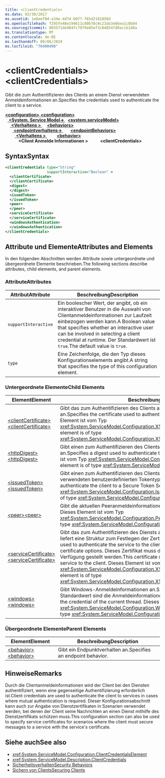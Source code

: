 ```yaml
---
title: <clientCredentials>
ms.date: 03/30/2017
ms.assetid: 1e6eef0d-a34e-4d74-b0f7-f65d2181858d
ms.openlocfilehash: f295fe48e194611c80b78c0c23ab3e66ea1c0b64
ms.sourcegitcommit: 093571de904fc7979e85ef3c048547d0accb1d8a
ms.translationtype: MT
ms.contentlocale: de-DE
ms.lasthandoff: 09/06/2019
ms.locfileid: "70400498"
---
```

# <a name="clientcredentials"></a><span data-ttu-id="21dce-101">\<clientCredentials></span><span class="sxs-lookup"><span data-stu-id="21dce-101">\<clientCredentials></span></span>
<span data-ttu-id="21dce-102">Gibt die zum Authentifizieren des Clients an einem Dienst verwendeten Anmeldeinformationen an.</span><span class="sxs-lookup"><span data-stu-id="21dce-102">Specifies the credentials used to authenticate the client to a service.</span></span>  
  
<span data-ttu-id="21dce-103">[ **\<configuration>** ](../configuration-element.md)</span><span class="sxs-lookup"><span data-stu-id="21dce-103">[**\<configuration>**](../configuration-element.md)</span></span>\
<span data-ttu-id="21dce-104">&nbsp;&nbsp;[ **\<System. Service Model->** ](system-servicemodel.md)</span><span class="sxs-lookup"><span data-stu-id="21dce-104">&nbsp;&nbsp;[**\<system.serviceModel>**](system-servicemodel.md)</span></span>\
<span data-ttu-id="21dce-105">&nbsp;&nbsp;&nbsp;&nbsp;[ **\<Verhaltens >** ](behaviors.md)</span><span class="sxs-lookup"><span data-stu-id="21dce-105">&nbsp;&nbsp;&nbsp;&nbsp;[**\<behaviors>**](behaviors.md)</span></span>\
<span data-ttu-id="21dce-106">&nbsp;&nbsp;&nbsp;&nbsp;&nbsp;&nbsp;[ **\<endpointverhaltens->** ](endpointbehaviors.md)</span><span class="sxs-lookup"><span data-stu-id="21dce-106">&nbsp;&nbsp;&nbsp;&nbsp;&nbsp;&nbsp;[**\<endpointBehaviors>**](endpointbehaviors.md)</span></span>\
<span data-ttu-id="21dce-107">&nbsp;&nbsp;&nbsp;&nbsp;&nbsp;&nbsp;&nbsp;&nbsp;[ **\<Verhaltens >** ](behavior-of-endpointbehaviors.md)</span><span class="sxs-lookup"><span data-stu-id="21dce-107">&nbsp;&nbsp;&nbsp;&nbsp;&nbsp;&nbsp;&nbsp;&nbsp;[**\<behavior>**](behavior-of-endpointbehaviors.md)</span></span>\
<span data-ttu-id="21dce-108">&nbsp;&nbsp;&nbsp;&nbsp;&nbsp;&nbsp;&nbsp;&nbsp;&nbsp;&nbsp; **\<Client Anmelde Informationen >**</span><span class="sxs-lookup"><span data-stu-id="21dce-108">&nbsp;&nbsp;&nbsp;&nbsp;&nbsp;&nbsp;&nbsp;&nbsp;&nbsp;&nbsp;**\<clientCredentials>**</span></span>  
  
## <a name="syntax"></a><span data-ttu-id="21dce-109">Syntax</span><span class="sxs-lookup"><span data-stu-id="21dce-109">Syntax</span></span>  
  
```xml  
<clientCredentials type="String"
                   supportInteractive="Boolean" >
  <clientCertificate>
  </clientCertificate>
  <digest>
  </digest>
  <isuedToken>
  </isuedToken>
  <peer>
  </peer>
  <serviceCertificate>
  </serviceCertificate>
  <windowsAuthentication>
  </windowsAuthentication>
</clientCredentials>
```  
  
## <a name="attributes-and-elements"></a><span data-ttu-id="21dce-110">Attribute und Elemente</span><span class="sxs-lookup"><span data-stu-id="21dce-110">Attributes and Elements</span></span>  
 <span data-ttu-id="21dce-111">In den folgenden Abschnitten werden Attribute sowie untergeordnete und übergeordnete Elemente beschrieben.</span><span class="sxs-lookup"><span data-stu-id="21dce-111">The following sections describe attributes, child elements, and parent elements.</span></span>  
  
### <a name="attributes"></a><span data-ttu-id="21dce-112">Attribute</span><span class="sxs-lookup"><span data-stu-id="21dce-112">Attributes</span></span>  
  
|<span data-ttu-id="21dce-113">Attribut</span><span class="sxs-lookup"><span data-stu-id="21dce-113">Attribute</span></span>|<span data-ttu-id="21dce-114">Beschreibung</span><span class="sxs-lookup"><span data-stu-id="21dce-114">Description</span></span>|  
|---------------|-----------------|  
|`supportInteractive`|<span data-ttu-id="21dce-115">Ein boolescher Wert, der angibt, ob ein interaktiver Benutzer in die Auswahl von Clientanmeldeinformationen zur Laufzeit einbezogen werden kann.</span><span class="sxs-lookup"><span data-stu-id="21dce-115">A Boolean value that specifies whether an interactive user can be involved in selecting a client credential at runtime.</span></span> <span data-ttu-id="21dce-116">Der Standardwert ist `true`.</span><span class="sxs-lookup"><span data-stu-id="21dce-116">The default value is `true`.</span></span>|  
|`type`|<span data-ttu-id="21dce-117">Eine Zeichenfolge, die den Typ dieses Konfigurationselements angibt.</span><span class="sxs-lookup"><span data-stu-id="21dce-117">A string that specifies the type of this configuration element.</span></span>|  
  
### <a name="child-elements"></a><span data-ttu-id="21dce-118">Untergeordnete Elemente</span><span class="sxs-lookup"><span data-stu-id="21dce-118">Child Elements</span></span>  
  
|<span data-ttu-id="21dce-119">Element</span><span class="sxs-lookup"><span data-stu-id="21dce-119">Element</span></span>|<span data-ttu-id="21dce-120">Beschreibung</span><span class="sxs-lookup"><span data-stu-id="21dce-120">Description</span></span>|  
|-------------|-----------------|  
|[<span data-ttu-id="21dce-121">\<clientCertificate></span><span class="sxs-lookup"><span data-stu-id="21dce-121">\<clientCertificate></span></span>](clientcertificate-of-clientcredentials-element.md)|<span data-ttu-id="21dce-122">Gibt das zum Authentifizieren des Clients am Dienst verwendete Zertifikat an.</span><span class="sxs-lookup"><span data-stu-id="21dce-122">Specifies the certificate used to authenticate the client to the service.</span></span> <span data-ttu-id="21dce-123">Dieses Element ist vom Typ <xref:System.ServiceModel.Configuration.X509InitiatorCertificateClientElement>.</span><span class="sxs-lookup"><span data-stu-id="21dce-123">This element is of type <xref:System.ServiceModel.Configuration.X509InitiatorCertificateClientElement>.</span></span>|  
|[<span data-ttu-id="21dce-124">\<httpDigest></span><span class="sxs-lookup"><span data-stu-id="21dce-124">\<httpDigest></span></span>](httpdigest-element.md)|<span data-ttu-id="21dce-125">Gibt einen zum Authentifizieren des Clients am Dienst verwendeten Hashwert an.</span><span class="sxs-lookup"><span data-stu-id="21dce-125">Specifies a digest used to authenticate the client to the service.</span></span> <span data-ttu-id="21dce-126">Dieses Element ist vom Typ <xref:System.ServiceModel.Configuration.HttpDigestClientElement>.</span><span class="sxs-lookup"><span data-stu-id="21dce-126">This element is of type <xref:System.ServiceModel.Configuration.HttpDigestClientElement>.</span></span>|  
|[<span data-ttu-id="21dce-127">\<issuedToken></span><span class="sxs-lookup"><span data-stu-id="21dce-127">\<issuedToken></span></span>](issuedtoken.md)|<span data-ttu-id="21dce-128">Gibt einen zum Authentifizieren des Clients an einem Secure Token Service (STS) verwendeten benutzerdefinierten Tokentyp an.</span><span class="sxs-lookup"><span data-stu-id="21dce-128">Specifies a custom token type used to authenticate the client to a Secure Token Service (STS).</span></span> <span data-ttu-id="21dce-129">Dieses Element ist vom Typ <xref:System.ServiceModel.Configuration.IssuedTokenClientElement>.</span><span class="sxs-lookup"><span data-stu-id="21dce-129">This element is of type <xref:System.ServiceModel.Configuration.IssuedTokenClientElement>.</span></span>|  
|[<span data-ttu-id="21dce-130">\<peer></span><span class="sxs-lookup"><span data-stu-id="21dce-130">\<peer></span></span>](peer-of-clientcredentials-element.md)|<span data-ttu-id="21dce-131">Gibt die aktuellen Peeranmeldeinformationen an.</span><span class="sxs-lookup"><span data-stu-id="21dce-131">Specifies a current peer credential.</span></span> <span data-ttu-id="21dce-132">Dieses Element ist vom Typ <xref:System.ServiceModel.Configuration.PeerCredentialElement>.</span><span class="sxs-lookup"><span data-stu-id="21dce-132">This element is of type <xref:System.ServiceModel.Configuration.PeerCredentialElement>.</span></span>|  
|[<span data-ttu-id="21dce-133">\<serviceCertificate></span><span class="sxs-lookup"><span data-stu-id="21dce-133">\<serviceCertificate></span></span>](servicecertificate-of-clientcredentials-element.md)|<span data-ttu-id="21dce-134">Gibt das zum Authentifizieren des Diensts am Client verwendete Zertifikat an und liefert eine Struktur zum Festlegen der Zertifikatsoptionen.</span><span class="sxs-lookup"><span data-stu-id="21dce-134">Specifies the certificate used to authenticate the service to the client and provides a structure for setting certificate options.</span></span> <span data-ttu-id="21dce-135">Dieses Zertifikat muss dem Client out-of-band vom Dienst zur Verfügung gestellt werden.</span><span class="sxs-lookup"><span data-stu-id="21dce-135">This certificate must be supplied out-of-band from the service to the client.</span></span> <span data-ttu-id="21dce-136">Dieses Element ist vom Typ <xref:System.ServiceModel.Configuration.X509RecipientCertificateClientElement>.</span><span class="sxs-lookup"><span data-stu-id="21dce-136">This element is of type <xref:System.ServiceModel.Configuration.X509RecipientCertificateClientElement>.</span></span>|  
|[<span data-ttu-id="21dce-137">\<windows></span><span class="sxs-lookup"><span data-stu-id="21dce-137">\<windows></span></span>](windows-of-clientcredentials-element.md)|<span data-ttu-id="21dce-138">Gibt Windows-Anmeldeinformationen an.</span><span class="sxs-lookup"><span data-stu-id="21dce-138">Specifies a Windows credential.</span></span> <span data-ttu-id="21dce-139">Der Standardwert sind die Anmeldeinformationen des aktuellen Threads.</span><span class="sxs-lookup"><span data-stu-id="21dce-139">The default is the credential of the current thread.</span></span> <span data-ttu-id="21dce-140">Dieses Element ist vom Typ <xref:System.ServiceModel.Configuration.WindowsClientElement>.</span><span class="sxs-lookup"><span data-stu-id="21dce-140">This element is of type <xref:System.ServiceModel.Configuration.WindowsClientElement>.</span></span>|  
  
### <a name="parent-elements"></a><span data-ttu-id="21dce-141">Übergeordnete Elemente</span><span class="sxs-lookup"><span data-stu-id="21dce-141">Parent Elements</span></span>  
  
|<span data-ttu-id="21dce-142">Element</span><span class="sxs-lookup"><span data-stu-id="21dce-142">Element</span></span>|<span data-ttu-id="21dce-143">Beschreibung</span><span class="sxs-lookup"><span data-stu-id="21dce-143">Description</span></span>|  
|-------------|-----------------|  
|[<span data-ttu-id="21dce-144">\<behavior></span><span class="sxs-lookup"><span data-stu-id="21dce-144">\<behavior></span></span>](behavior-of-endpointbehaviors.md)|<span data-ttu-id="21dce-145">Gibt ein Endpunktverhalten an.</span><span class="sxs-lookup"><span data-stu-id="21dce-145">Specifies an endpoint behavior.</span></span>|  
  
## <a name="remarks"></a><span data-ttu-id="21dce-146">Hinweise</span><span class="sxs-lookup"><span data-stu-id="21dce-146">Remarks</span></span>  
 <span data-ttu-id="21dce-147">Durch die Clientanmeldeinformationen wird der Client bei den Diensten authentifiziert, wenn eine gegenseitige Authentifizierung erforderlich ist.</span><span class="sxs-lookup"><span data-stu-id="21dce-147">Client credentials are used to authenticate the client to services in cases where mutual authentication is required.</span></span> <span data-ttu-id="21dce-148">Dieser Konfigurationsabschnitt kann auch zur Angabe von Dienstzertifikaten in Szenarien verwendet werden, bei denen der Client seine Nachrichten an einen Dienst mithilfe des Dienstzertifikats schützen muss.</span><span class="sxs-lookup"><span data-stu-id="21dce-148">This configuration section can also be used to specify service certificates for scenarios where the client must secure messages to a service with the service's certificate.</span></span>  
  
## <a name="see-also"></a><span data-ttu-id="21dce-149">Siehe auch</span><span class="sxs-lookup"><span data-stu-id="21dce-149">See also</span></span>

- <xref:System.ServiceModel.Configuration.ClientCredentialsElement>
- <xref:System.ServiceModel.Description.ClientCredentials>
- [<span data-ttu-id="21dce-150">Sicherheitsverhalten</span><span class="sxs-lookup"><span data-stu-id="21dce-150">Security Behaviors</span></span>](../../../wcf/feature-details/security-behaviors-in-wcf.md)
- [<span data-ttu-id="21dce-151">Sichern von Clients</span><span class="sxs-lookup"><span data-stu-id="21dce-151">Securing Clients</span></span>](../../../wcf/securing-clients.md)
